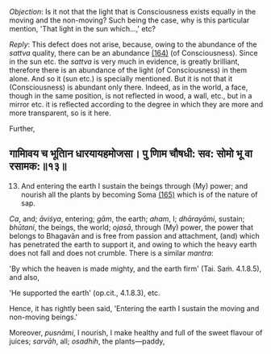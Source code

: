 *Objection*: Is it not that the light that is Consciousness exists equally in the moving and the non-moving? Such being the case, why is this particular mention, 'That light in the sun which...,' etc?

*Reply*: This defect does not arise, because, owing to the abundance of the *sattva* quality, there can be an abundance [\(164\)](#page--1-0) (of Consciousness). Since in the sun etc. the *sattva* is very much in evidence, is greatly brilliant, therefore there is an abundance of the light (of Consciousness) in them alone. And so it (sun etc.) is specially mentioned. But it is not that it (Consciousness) is abundant only there. Indeed, as in the world, a face, though in the same position, is not reflected in wood, a wall, etc., but in a mirror etc. it is reflected according to the degree in which they are more and more transparent, so is it here.

Further,

## गामािवय च भूतािन धारयायहमोजसा। पु णािम चौषधी: सव: सोमो भू वा रसामक:॥१३॥

13. And entering the earth I sustain the beings through (My) power; and nourish all the plants by becoming Soma [\(165\)](#page--1-1) which is of the nature of sap.

*Ca*, and; *āviśya*, entering; *gām*, the earth; *aham*, I; *dhārayāmi*, sustain; *bhūtani*, the beings, the world; *ojasā*, through (My) power, the power that belongs to Bhagavān and is free from passion and attachment, (and) which has penetrated the earth to support it, and owing to which the heavy earth does not fall and does not crumble. There is a similar *mantra*:

'By which the heaven is made mighty, and the earth firm' (Tai. Saṁ. 4.1.8.5), and also,

'He supported the earth' (op.cit., 4.1.8.3), etc.

Hence, it has rightly been said, 'Entering the earth I sustain the moving and non-moving beings.'

Moreover, *pusnāmi*, I nourish, I make healthy and full of the sweet flavour of juices; *sarvāh*, all; *osadhih*, the plants—paddy,